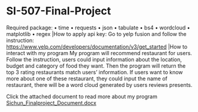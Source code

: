# SI-507-Final-Project
Required package:
•	time
•	requests
•	json
•	tabulate
•	bs4
•	wordcloud
•	matplotlib
•	regex
|How to apply api key: 
Go to yelp fusion and follow the instruction:
https://www.yelp.com/developers/documentation/v3/get_started
|How to interact with my program
My program will recommend restaurant for users. 
Follow the instruction, users could input information about the location, budget and category of food they want. 
Then the program will return the top 3 rating restaurants match users’ information. 
If users want to know more about one of these restaurant, they could input the name of restaurant, there will be a word cloud generated by users reviews presents.

Click the attached document to read more about my program
[Sichun_Finalproject_Document.docx](https://github.com/sandraxxxxxx/SI-507-Final-Project/files/8551191/Sichun_Finalproject_Document.docx)
